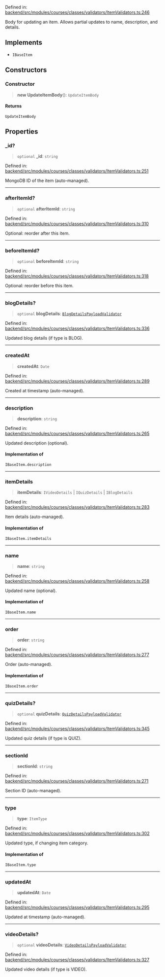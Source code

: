 Defined in: [backend/src/modules/courses/classes/validators/ItemValidators.ts:246](https://github.com/continuousactivelearning/vibe/blob/2acbe3b478970855555eb5e714d2dc1713e5937b/backend/src/modules/courses/classes/validators/ItemValidators.ts#L246)

Body for updating an item.
Allows partial updates to name, description, and details.

## Implements

- `IBaseItem`

## Constructors

### Constructor

> **new UpdateItemBody**(): `UpdateItemBody`

#### Returns

`UpdateItemBody`

## Properties

### \_id?

> `optional` **\_id**: `string`

Defined in: [backend/src/modules/courses/classes/validators/ItemValidators.ts:251](https://github.com/continuousactivelearning/vibe/blob/2acbe3b478970855555eb5e714d2dc1713e5937b/backend/src/modules/courses/classes/validators/ItemValidators.ts#L251)

MongoDB ID of the item (auto-managed).

***

### afterItemId?

> `optional` **afterItemId**: `string`

Defined in: [backend/src/modules/courses/classes/validators/ItemValidators.ts:310](https://github.com/continuousactivelearning/vibe/blob/2acbe3b478970855555eb5e714d2dc1713e5937b/backend/src/modules/courses/classes/validators/ItemValidators.ts#L310)

Optional: reorder after this item.

***

### beforeItemId?

> `optional` **beforeItemId**: `string`

Defined in: [backend/src/modules/courses/classes/validators/ItemValidators.ts:318](https://github.com/continuousactivelearning/vibe/blob/2acbe3b478970855555eb5e714d2dc1713e5937b/backend/src/modules/courses/classes/validators/ItemValidators.ts#L318)

Optional: reorder before this item.

***

### blogDetails?

> `optional` **blogDetails**: [`BlogDetailsPayloadValidator`](courses.BlogDetailsPayloadValidator.md)

Defined in: [backend/src/modules/courses/classes/validators/ItemValidators.ts:336](https://github.com/continuousactivelearning/vibe/blob/2acbe3b478970855555eb5e714d2dc1713e5937b/backend/src/modules/courses/classes/validators/ItemValidators.ts#L336)

Updated blog details (if type is BLOG).

***

### createdAt

> **createdAt**: `Date`

Defined in: [backend/src/modules/courses/classes/validators/ItemValidators.ts:289](https://github.com/continuousactivelearning/vibe/blob/2acbe3b478970855555eb5e714d2dc1713e5937b/backend/src/modules/courses/classes/validators/ItemValidators.ts#L289)

Created at timestamp (auto-managed).

***

### description

> **description**: `string`

Defined in: [backend/src/modules/courses/classes/validators/ItemValidators.ts:265](https://github.com/continuousactivelearning/vibe/blob/2acbe3b478970855555eb5e714d2dc1713e5937b/backend/src/modules/courses/classes/validators/ItemValidators.ts#L265)

Updated description (optional).

#### Implementation of

`IBaseItem.description`

***

### itemDetails

> **itemDetails**: `IVideoDetails` \| `IQuizDetails` \| `IBlogDetails`

Defined in: [backend/src/modules/courses/classes/validators/ItemValidators.ts:283](https://github.com/continuousactivelearning/vibe/blob/2acbe3b478970855555eb5e714d2dc1713e5937b/backend/src/modules/courses/classes/validators/ItemValidators.ts#L283)

Item details (auto-managed).

#### Implementation of

`IBaseItem.itemDetails`

***

### name

> **name**: `string`

Defined in: [backend/src/modules/courses/classes/validators/ItemValidators.ts:258](https://github.com/continuousactivelearning/vibe/blob/2acbe3b478970855555eb5e714d2dc1713e5937b/backend/src/modules/courses/classes/validators/ItemValidators.ts#L258)

Updated name (optional).

#### Implementation of

`IBaseItem.name`

***

### order

> **order**: `string`

Defined in: [backend/src/modules/courses/classes/validators/ItemValidators.ts:277](https://github.com/continuousactivelearning/vibe/blob/2acbe3b478970855555eb5e714d2dc1713e5937b/backend/src/modules/courses/classes/validators/ItemValidators.ts#L277)

Order (auto-managed).

#### Implementation of

`IBaseItem.order`

***

### quizDetails?

> `optional` **quizDetails**: [`QuizDetailsPayloadValidator`](courses.QuizDetailsPayloadValidator.md)

Defined in: [backend/src/modules/courses/classes/validators/ItemValidators.ts:345](https://github.com/continuousactivelearning/vibe/blob/2acbe3b478970855555eb5e714d2dc1713e5937b/backend/src/modules/courses/classes/validators/ItemValidators.ts#L345)

Updated quiz details (if type is QUIZ).

***

### sectionId

> **sectionId**: `string`

Defined in: [backend/src/modules/courses/classes/validators/ItemValidators.ts:271](https://github.com/continuousactivelearning/vibe/blob/2acbe3b478970855555eb5e714d2dc1713e5937b/backend/src/modules/courses/classes/validators/ItemValidators.ts#L271)

Section ID (auto-managed).

***

### type

> **type**: `ItemType`

Defined in: [backend/src/modules/courses/classes/validators/ItemValidators.ts:302](https://github.com/continuousactivelearning/vibe/blob/2acbe3b478970855555eb5e714d2dc1713e5937b/backend/src/modules/courses/classes/validators/ItemValidators.ts#L302)

Updated type, if changing item category.

#### Implementation of

`IBaseItem.type`

***

### updatedAt

> **updatedAt**: `Date`

Defined in: [backend/src/modules/courses/classes/validators/ItemValidators.ts:295](https://github.com/continuousactivelearning/vibe/blob/2acbe3b478970855555eb5e714d2dc1713e5937b/backend/src/modules/courses/classes/validators/ItemValidators.ts#L295)

Updated at timestamp (auto-managed).

***

### videoDetails?

> `optional` **videoDetails**: [`VideoDetailsPayloadValidator`](courses.VideoDetailsPayloadValidator.md)

Defined in: [backend/src/modules/courses/classes/validators/ItemValidators.ts:327](https://github.com/continuousactivelearning/vibe/blob/2acbe3b478970855555eb5e714d2dc1713e5937b/backend/src/modules/courses/classes/validators/ItemValidators.ts#L327)

Updated video details (if type is VIDEO).
